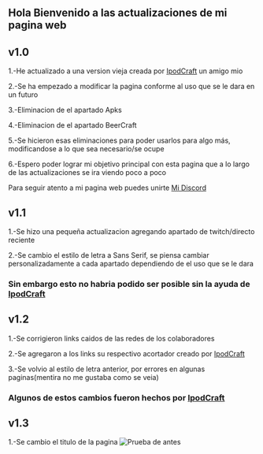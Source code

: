 ## Hola Bienvenido a las actualizaciones de mi pagina web 


## v1.0

1.-He actualizado a una version vieja creada por [IpodCraft](https://jp467.pages.dev/?url=icgh) un amigo mio

2.-Se ha empezado a modificar la pagina conforme al uso que se le dara en un futuro

3.-Eliminacion de el apartado Apks

4.-Eliminacion de el apartado BeerCraft

5.-Se hicieron esas eliminaciones para poder usarlos para algo más, modificandose a lo que sea necesario/se ocupe

6.-Espero poder lograr mi objetivo principal con esta pagina que a lo largo de las actualizaciones se ira viendo poco a poco

Para seguir atento a mi pagina web puedes unirte [Mi Discord](https://jp467.pages.dev/?url=jpdc)

## v1.1

1.-Se hizo una pequeña actualizacion agregando apartado de twitch/directo reciente

2.-Se cambio el estilo de letra a Sans Serif, se piensa cambiar personalizadamente a cada apartado dependiendo de el uso que se le dara

### Sin embargo esto no habria podido ser posible sin la ayuda de [IpodCraft](https://jp467.pages.dev/?url=icgh)

## v1.2

1.-Se corrigieron links caidos de las redes de los colaboradores

2.-Se agregaron a los links su respectivo acortador creado por [IpodCraft](https://jp467.pages.dev/?url=icgh)

3.-Se volvio al estilo de letra anterior, por errores en algunas paginas(mentira no me gustaba como se veia)

### Algunos de estos cambios fueron hechos por [IpodCraft](https://jp467.pages.dev/?url=icgh)

## v1.3

1.-Se cambio el titulo de la pagina 
![Prueba de antes](https://juanpaz467.pages.dev/assets/imagenes/actualizacion.png)